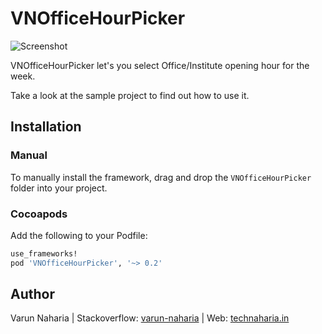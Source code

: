 # VNOfficeHourPicker
![Screenshot](http://g.recordit.co/gVmU1045lk.gif)

VNOfficeHourPicker let's you select Office/Institute opening hour for the week.

Take a look at the sample project to find out how to use it.

## Installation

### Manual

To manually install the framework, drag and drop the `VNOfficeHourPicker` folder into your project.

### Cocoapods

Add the following to your Podfile:

``` ruby
use_frameworks!
pod 'VNOfficeHourPicker', '~> 0.2'
```

## Author
Varun Naharia | Stackoverflow: [varun-naharia](http://stackoverflow.com/users/3851580/varun-naharia) | Web: [technaharia.in](http://technaharia.in)
